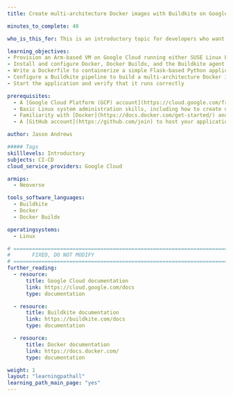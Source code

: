 ```yaml
---
title: Create multi-architecture Docker images with Buildkite on Google Axion

minutes_to_complete: 40

who_is_this_for: This is an introductory topic for developers who want to build and run multi-architecture Docker images with Buildkite on Arm-based Google Cloud C4A virtual machines (VM) powered by Google Axion processors.

learning_objectives:
- Provision an Arm-based VM on Google Cloud running either SUSE Linux Enterprise Server or Ubuntu
- Install and configure Docker, Docker Buildx, and the Buildkite agent
- Write a Dockerfile to containerize a simple Flask-based Python application
- Configure a Buildkite pipeline to build a multi-architecture Docker image and push it to Docker Hub
- Start the application and verify that it runs correctly

prerequisites:
  - A [Google Cloud Platform (GCP) account](https://cloud.google.com/free?utm_source=google&hl=en) with billing enabled
  - Basic Linux system administration skills, including how to create users, install packages, and manage services
  - Familiarity with [Docker](https://docs.docker.com/get-started/) and container concepts
  - A [GitHub account](https://github.com/join) to host your application repository

author: Jason Andrews

##### Tags
skilllevels: Introductory
subjects: CI-CD
cloud_service_providers: Google Cloud

armips:
  - Neoverse

tools_software_languages:
  - Buildkite
  - Docker
  - Docker Buildx

operatingsystems:
  - Linux

# ================================================================================
#       FIXED, DO NOT MODIFY
# ================================================================================
further_reading:
  - resource:
      title: Google Cloud documentation
      link: https://cloud.google.com/docs
      type: documentation

  - resource:
      title: Buildkite documentation
      link: https://buildkite.com/docs
      type: documentation

  - resource:
      title: Docker documentation
      link: https://docs.docker.com/
      type: documentation

weight: 1
layout: "learningpathall"
learning_path_main_page: "yes"
---
```

